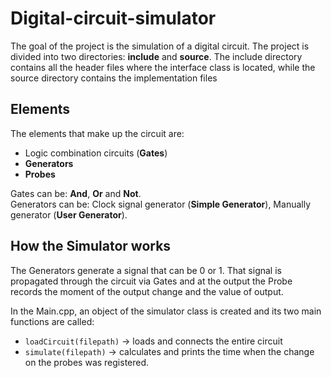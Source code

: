 # Digital-circuit-simulator

The goal of the project is the simulation of a digital circuit. The project is divided into two directories: **include** and **source**. The include directory contains all the header files where the interface class is located, while the source directory contains the implementation files

## Elements

The elements that make up the circuit are:

- Logic combination circuits (**Gates**)
- **Generators**
- **Probes**

Gates can be: **And**, **Or** and **Not**.<br />
Generators can be: Clock signal generator (**Simple Generator**), Manually generator (**User Generator**).

## How the Simulator works

The Generators generate a signal that can be 0 or 1. That signal is propagated through the circuit via Gates and at the output the Probe records the moment of the output change and the value of output.

In the Main.cpp, an object of the simulator class is created and its two main functions are called:

- `loadCircuit(filepath)` -> loads and connects the entire circuit
- `simulate(filepath)` -> calculates and prints the time when the change on the probes was registered.
